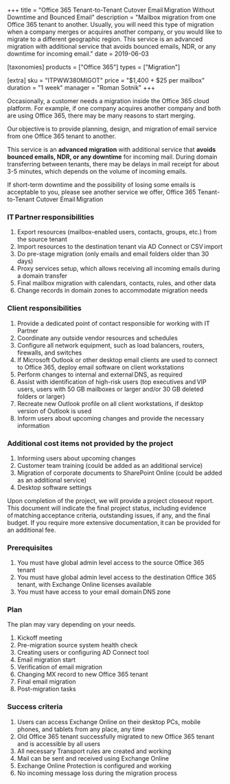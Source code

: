 +++
title = "Office 365 Tenant-to-Tenant Cutover Email Migration Without Downtime and Bounced Email"
description = "Mailbox migration from one Office 365 tenant to another. Usually, you will need this type of migration when a company merges or acquires another company, or you would like to migrate to a different geographic region. This service is an advanced migration with additional service that avoids bounced emails, NDR, or any downtime for incoming email."
date = 2019-06-03

[taxonomies]
products = ["Office 365"]
types = ["Migration"]

[extra]
sku = "ITPWW380MIGOT"
price = "$1,400 + $25 per mailbox"
duration = "1 week"
manager = "Roman Sotnik"
+++

Occasionally, a customer needs a migration inside the Office 365 cloud
platform. For example, if one company acquires another company and both
are using Office 365, there may be many reasons to start merging. 

Our objective is to provide planning, design, and migration of email
service from one Office 365 tenant to another. 

This service is an **advanced migration** with additional service that
 **avoids bounced emails, NDR, or any downtime**
for incoming mail. During domain transferring between tenants, there may
be delays in mail receipt for about 3-5 minutes, which depends on the
volume of incoming emails.

If short-term downtime and the possibility of losing some emails is
acceptable to you, please see another service we offer, Office 365
Tenant-to-Tenant Cutover Email Migration

### IT Partner responsibilities

1.  Export resources (mailbox-enabled users, contacts, groups, etc.)
    from the source tenant
2.  Import resources to the destination tenant via AD Connect
    or CSV import
3.  Do pre-stage migration (only emails and email folders older than 30
    days)
4.  Proxy services setup, which allows receiving all incoming emails
    during a domain transfer
5.  Final mailbox migration with calendars, contacts, rules, and other
    data
6.  Change records in domain zones to accommodate migration needs

### Client responsibilities

1.  Provide a dedicated point of contact responsible for working with IT
    Partner
2.  Coordinate any outside vendor resources and schedules
3.  Configure all network equipment, such as load balancers, routers,
    firewalls, and switches
4.  If Microsoft Outlook or other desktop email clients are used to
    connect to Office 365, deploy email software on client workstations
5.  Perform changes to internal and external DNS, as required
6.  Assist with identification of high-risk users (top executives
    and VIP users, users with 50 GB mailboxes or larger and/or
    30 GB deleted folders or larger)
7.  Recreate new Outlook profile on all client workstations, if desktop
    version of Outlook is used
8.  Inform users about upcoming changes and provide the necessary
    information

### Additional cost items not provided by the project

1.  Informing users about upcoming changes
2.  Сustomer team training (could be added as an additional service)
3.  Migration of corporate documents to SharePoint Online (could be
    added as an additional service)
4.  Desktop software settings

Upon completion of the project, we will provide a project closeout
report. This document will indicate the final project status, including
evidence of matching acceptance criteria, outstanding issues, if any, and the
final budget. If you require more extensive documentation, it can be
provided for an additional fee.  

### Prerequisites

1.  You must have global admin level access to the source Office 365
    tenant
2.  You must have global admin level access to the destination Office
    365 tenant, with Exchange Online licenses available
3.  You must have access to your email domain DNS zone

### Plan

The plan may vary depending on your needs.

1.  Kickoff meeting
2.  Pre-migration source system health check
3.  Creating users or configuring AD Connect tool
4.  Email migration start
5.  Verification of email migration
6.  Changing MX record to new Office 365 tenant
7.  Final email migration
8.  Post-migration tasks

### Success criteria

1.  Users can access Exchange Online on their desktop PCs, mobile phones,
    and tablets from any place, any time
2.  Old Office 365 tenant successfully migrated to new Office 365 tenant
    and is accessible by all users
3.  All necessary Transport rules are created and working
4.  Mail can be sent and received using Exchange Online
5.  Exchange Online Protection is configured and working
6.  No incoming message loss during the migration process
